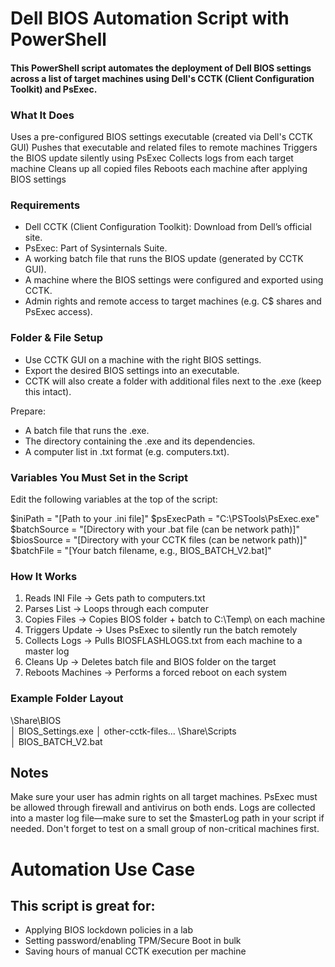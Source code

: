 # Dell BIOS Automation Script with PowerShell

#### This PowerShell script automates the deployment of Dell BIOS settings across a list of target machines using Dell's CCTK (Client Configuration Toolkit) and PsExec.

### What It Does

Uses a pre-configured BIOS settings executable (created via Dell's CCTK GUI)
Pushes that executable and related files to remote machines
Triggers the BIOS update silently using PsExec
Collects logs from each target machine
Cleans up all copied files
Reboots each machine after applying BIOS settings

 ### Requirements

- Dell CCTK (Client Configuration Toolkit): Download from Dell’s official site.
- PsExec: Part of Sysinternals Suite.
- A working batch file that runs the BIOS update (generated by CCTK GUI).
- A machine where the BIOS settings were configured and exported using CCTK.
- Admin rights and remote access to target machines (e.g. C$ shares and PsExec access).

### Folder & File Setup

- Use CCTK GUI on a machine with the right BIOS settings.
- Export the desired BIOS settings into an executable.
- CCTK will also create a folder with additional files next to the .exe (keep this intact).

Prepare:
- A batch file that runs the .exe.
- The directory containing the .exe and its dependencies.
- A computer list in .txt format (e.g. computers.txt).


### Variables You Must Set in the Script

Edit the following variables at the top of the script:

$iniPath      = "[Path to your .ini file]"
$psExecPath   = "C:\PSTools\PsExec.exe"
$batchSource  = "[Directory with your .bat file (can be network path)]"
$biosSource   = "[Directory with your CCTK files (can be network path)]"
$batchFile    = "[Your batch filename, e.g., BIOS_BATCH_V2.bat]"

### How It Works

1. Reads INI File → Gets path to computers.txt
2. Parses List → Loops through each computer
3. Copies Files → Copies BIOS folder + batch to C:\Temp\ on each machine
4. Triggers Update → Uses PsExec to silently run the batch remotely
5. Collects Logs → Pulls BIOSFLASHLOGS.txt from each machine to a master log
6. Cleans Up → Deletes batch file and BIOS folder on the target
7. Reboots Machines → Performs a forced reboot on each system

###  Example Folder Layout

\\Share\BIOS\
│   BIOS_Settings.exe
│   other-cctk-files...
\\Share\Scripts\
│   BIOS_BATCH_V2.bat

## Notes

Make sure your user has admin rights on all target machines.
PsExec must be allowed through firewall and antivirus on both ends.
Logs are collected into a master log file—make sure to set the $masterLog path in your script if needed.
Don't forget to test on a small group of non-critical machines first.

# Automation Use Case

 ## This script is great for:

- Applying BIOS lockdown policies in a lab
- Setting password/enabling TPM/Secure Boot in bulk
- Saving hours of manual CCTK execution per machine
